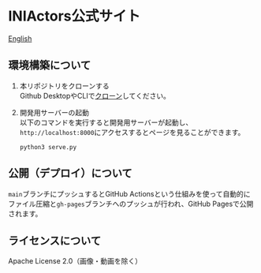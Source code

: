 # INIActors公式サイト
[English](README.en.md)  

## 環境構築について
1. 本リポジトリをクローンする  
Github DesktopやCLIで[クローン](https://docs.github.com/ja/github/creating-cloning-and-archiving-repositories/cloning-a-repository-from-github/cloning-a-repository)してください。  

2. 開発用サーバーの起動  
以下のコマンドを実行すると開発用サーバーが起動し、`http://localhost:8000`にアクセスするとページを見ることができます。  
    ```shell
    python3 serve.py
    ```

## 公開（デプロイ）について
`main`ブランチにプッシュするとGitHub Actionsという仕組みを使って自動的にファイル圧縮と`gh-pages`ブランチへのプッシュが行われ、GitHub Pagesで公開されます。

## ライセンスについて
Apache License 2.0（画像・動画を除く）
